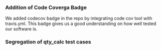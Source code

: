 ### Addition of Code Coverga Badge ###
We added codecov badge in the repo by integrating code cov tool with travis.yml. This badge gives us a good understanding on how well tested our software is.

### Segregation of qty_calc test cases ###
